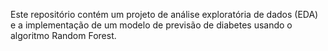 Este repositório contém um projeto de análise exploratória de dados (EDA) e a implementação de um modelo de previsão de diabetes usando o algoritmo Random Forest.
